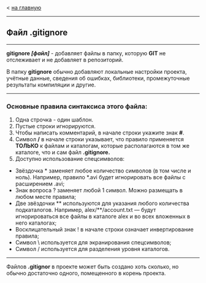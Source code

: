 < [на главную](./readme.md)
___
## Файл .gitignore 
___
**gitignore *[файл]*** - добавляет файлы в папку, которую **GIT** не отслеживает и не добавляет в репозиторий.

В папку **gitignore** обычно добавляют локальные настройки проекта, учётные данные, сведения об ошибках, библиотеки, промежуточные результаты компиляции и другие.
___
### **Основные правила синтаксиса этого файла:**
1. Одна строчка - один шаблон.
2. Пустые строки игнорируются.
3. Чтобы написать комментарий, в начале строки укажите знак **#**.
4. Символ **/** в начале строки указывает, что правило применяется **ТОЛЬКО** к файлам и каталогам, которые располагаются в том же каталоге, что и сам файл **.gitignore.**
5. Доступно использование спецсимволов:
- Звёздочка * заменяет любое количество символов (в том числе и ноль). Например, правило *.avi будет игнорировать все файлы с расширением .avi;
- Знак вопроса ? заменяет любой 1 символ. Можно размещать в любом месте правила;
- Две звёздочки ** используются для указания любого количества подкаталогов. Например, alex/**/account.txt — будут игнорироваться все файлы в каталоге alex и во всех вложенных в него каталогах;
- Восклицательный знак ! в начале строки означает инвертирование правила;
- Символ \ используется для экранирования спецсимволов;
- Символ / используется для разделения уровня каталогов.

___

Файлов **.gitignor** в проекте может быть создано хоть сколько, но обычно достаточно одного, помещенного в корень проекта.